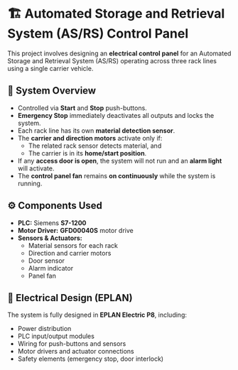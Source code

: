 # 🏗️ Automated Storage and Retrieval System (AS/RS) Control Panel

This project involves designing an **electrical control panel** for an Automated Storage and Retrieval System (AS/RS) operating across three rack lines using a single carrier vehicle.

## 🔧 System Overview

- Controlled via **Start** and **Stop** push-buttons.
- **Emergency Stop** immediately deactivates all outputs and locks the system.
- Each rack line has its own **material detection sensor**.
- The **carrier and direction motors** activate only if:
  - The related rack sensor detects material, and
  - The carrier is in its **home/start position**.
- If any **access door is open**, the system will not run and an **alarm light** will activate.
- The **control panel fan** remains **on continuously** while the system is running.

## ⚙️ Components Used

- **PLC:** Siemens **S7-1200**
- **Motor Driver:** **GFD00040S** motor drive
- **Sensors & Actuators:**
  - Material sensors for each rack
  - Direction and carrier motors
  - Door sensor
  - Alarm indicator
  - Panel fan

## 📐 Electrical Design (EPLAN)

The system is fully designed in **EPLAN Electric P8**, including:

- Power distribution
- PLC input/output modules
- Wiring for push-buttons and sensors
- Motor drivers and actuator connections
- Safety elements (emergency stop, door interlock)


